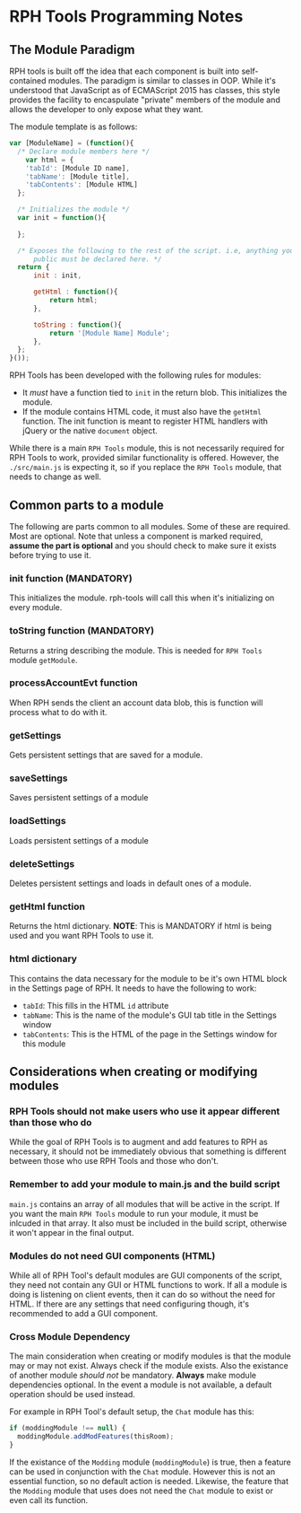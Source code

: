 # RPH Tools Programming Notes
## The Module Paradigm
RPH tools is built off the idea that each component is built into self-contained modules. The paradigm is similar to classes in OOP. While it's understood that JavaScript as of ECMAScript 2015 has classes, this style provides the facility to encaspulate "private" members of the module and allows the developer to only expose what they want.

The module template is as follows:
```Javascript
var [ModuleName] = (function(){
  /* Declare module members here */
    var html = {
    'tabId': [Module ID name],
    'tabName': [Module title],
    'tabContents': [Module HTML]
  };

  /* Initializes the module */
  var init = function(){
      
  };

  /* Exposes the following to the rest of the script. i.e, anything you want 
      public must be declared here. */
  return {
      init : init,

      getHtml : function(){
          return html;
      },

      toString : function(){
          return '[Module Name] Module';
      },
  };
}());
```

RPH Tools has been developed with the following rules for modules:
* It _must_ have a function tied to ```init``` in the return blob. This initializes the module. 
* If the module contains HTML code, it must also have the ```getHtml``` function. The init function is meant to register HTML handlers with jQuery or the native ```document``` object.

While there is a main ```RPH Tools``` module, this is not necessarily required for RPH Tools to work, provided similar functionality is offered. However, the ```./src/main.js``` is expecting it, so if you replace the ```RPH Tools``` module, that needs to change as well.

## Common parts to a module
The following are parts common to all modules. Some of these are required. Most are optional. Note that unless a component is marked required, **assume the part is optional** and you should check to make sure it exists before trying to use it.

### init function (MANDATORY)
This initializes the module. rph-tools will call this when it's initializing on every module.

### toString function (MANDATORY)
Returns a string describing the module. This is needed for ```RPH Tools``` module ```getModule```.

### processAccountEvt function
When RPH sends the client an account data blob, this is function will process what to do with it.

### getSettings
Gets persistent settings that are saved for a module.

### saveSettings
Saves persistent settings of a module

### loadSettings
Loads persistent settings of a module

### deleteSettings
Deletes persistent settings and loads in default ones of a module.

### getHtml function
Returns the html dictionary. **NOTE**: This is MANDATORY if html is being used and you want RPH Tools to use it.

### html dictionary 
This contains the data necessary for the module to be it's own HTML block in the Settings page of RPH. It needs to have the following to work:
- ```tabId```: This fills in the HTML ```id``` attribute
- ```tabName```: This is the name of the module's GUI tab title in the Settings window
- ```tabContents```: This is the HTML of the page in the Settings window for this module

## Considerations when creating or modifying modules
### RPH Tools should not make users who use it appear different than those who do
While the goal of RPH Tools is to augment and add features to RPH as necessary, it should not be immediately obvious that something is different between those who use RPH Tools and those who don't.

### Remember to add your module to main.js and the build script
```main.js``` contains an array of all modules that will be active in the script. If you want the main ```RPH Tools``` module to run your module, it must be inlcuded in that array. It also must be included in the build script, otherwise it won't appear in the final output.

### Modules do not need GUI components (HTML)
While all of RPH Tool's default modules are GUI components of the script, they need not contain any GUI or HTML functions to work. If all a module is doing is listening on client events, then it can do so without the need for HTML. If there are any settings that need configuring though, it's recommended to add a GUI component.

### Cross Module Dependency
The main consideration when creating or modify modules is that the module may or may not exist. Always check if the module exists. Also the existance of another module _should not_ be mandatory. **Always** make module dependencies optional. In the event a module is not available, a default operation should be used instead.

For example in RPH Tool's default setup, the ```Chat``` module has this:

```Javascript
if (moddingModule !== null) {
  moddingModule.addModFeatures(thisRoom);
}
```
If the existance of the ```Modding``` module (```moddingModule```) is true, then a feature can be used in conjunction with the ```Chat``` module. However this is not an essential function, so no default action is needed. Likewise, the feature that the ```Modding``` module that uses does not need the ```Chat``` module to exist or even call its function.